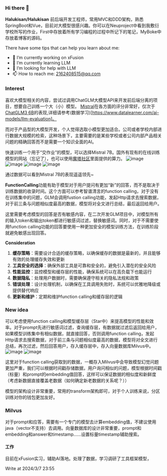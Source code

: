 ### Hi there 👋


**Halukisan/Halukisan** 前后端开发工程师，常用MVC和DDD架构，熟悉SpringBoot和Vue，目前对大模型很感兴趣。你可以在Neuproject中看到我敷衍学校所写的作业，First中存放着所有学习编程的过程中所记下的笔记，MyBoke中存放着博客的源码。

There have some tips that can help you learn about me: 
- 🔭 I’m currently working on xFusion
- 🌱 I’m currently learning LLM
- 🤔 I’m looking for help with LLM
- 📫 How to reach me: 2162408515@qq.com

### **Interest**

喜欢大模型相关的内容，尝试过调用ChatGLM大模型API来开发前后端分离的项目，想要自己训练一个大（小）模型。
[Mistral](https://modelscope.cn/models/TabbyML/Mistral-7B/summary)在各方面的评分非常好，仅次于[ChatGLM3 6B](https://modelscope.cn/models/ZhipuAI/chatglm3-6b/summary)的表现,详细请参考(数据学习)[https://www.datalearner.com/ai-models/llm-evaluation]。

而对于产品型的大模型开发，个人觉得选取小模型更加适合。公司或者学校内部进行数据大规模的检索，这种场景下，主要需要的是某些学校或者公司内部产品相关问题的精确回答而不是需要一个知识全面的AI。

快速训练一个用于“交作业”的模型，可以选择Mistral 7B。国外有现有的在线训练模型的网站（忘记了），也可以使用[魔塔社区](https://modelscope.cn/home)里面提供的算力。
![image](https://github.com/Halukisan/Halukisan/assets/102407304/97c321ba-e697-40d7-831a-30157f937b89)
![image](https://github.com/Halukisan/Halukisan/assets/102407304/77a933ca-f25a-4315-b984-8507635354d8)
![image](https://github.com/Halukisan/Halukisan/assets/102407304/8298b745-430d-4a9c-91b1-ab6fb2045c50)
![image](https://github.com/Halukisan/Halukisan/assets/102407304/dcedab91-e0ef-4c48-8c29-6fb5464f0487)

通过数据可以看到Mistral 7B的表现遥遥领先~

**FunctionCalling**功能有助于模型对于用户提问有更加“新”的回答，而不是取决于训练数据的收录时间。这个方面可以参考智谱清言的function calling，对于没有在训练集中的问题，GLM会调用fustion calling功能，发起Http请求去搜索数据，对于前三条与问题相似度最高的数据，模型将对全文进行总结，最后返回给用户。

这里需要考虑模型的回答是否有敏感内容，在二次开发GLM项目中，对模型所有的输入token和输出token都进行敏感词过滤，替换敏感词。同时，对于不需要使用function calling功能的回答要使用一种更加安全的模型训练方法，在训练阶段就避免敏感出现回答。

**Consideration**
1. **缓存策略**：需要设计合适的缓存策略，以确保缓存的数据是最新的，并且能够有效的处理缓存失效和更新
2. **工具安全的选择**：确保外部工具是可靠和安全的，避免引入潜在的安全风险
3. **性能监控**：监控模型和缓存层的性能，确保系统可以在高负载下也能运行
4. **数据隐私**：处理用户数据时，需要确保遵守相关的隐私法规和政策
5. **错误处理**：设计处理机制，以确保在工具调用失败时，系统可以优雅地降级或提供替代响应
6. **更新和维护**：定期和维护function calling和缓存层的逻辑

### **New idea**
可以考虑使用function calling和模型缓存层（Star中）来提高模型的性能和效率。对于prompt先进行敏感词过滤，查询缓存层，有数据就过滤后返回给用户，如果模型训练集中有相似数据，就直接回答，否则调用function calling，发起Http请求去搜索数据，对于前三条与问题相似度最高的数据，模型将对全文进行总结，再次过滤，然后回答用户，存入缓存层中，存入向量数据库Milvus中。
![image](https://github.com/Halukisan/Halukisan/assets/102407304/d7799d0d-adb6-4895-9b0d-1b439d350585)
![image](https://github.com/Halukisan/Halukisan/assets/102407304/9038584a-e4df-4557-804f-e8732304a96c)

这里对于function calling获取到的数据，一概存入Milvus中会导致模型幻觉问题更加严重，我们可以根据时间戳存储数据，用户询问相似的问题，模型根据时间戳（标量）和prompt的embedding值回答，这样可以保证数据的相似度和新鲜度（考虑新数据直接覆盖老数据（如何确定新老数据的关系呢？））

模型的架构设计非常重要，常用的transform架构即可，对于个人训练来说，分区训练对你的钱包更加友好。


### Milvus
对于prompt和应答，需要有一个专门的模型去计算embedding值，不建议使用java（vector不支持）去调用。向量数据库的设计非常重要，prompt和embedding和answer和timestamp......设置标量timestamp辅助搜索。




#### 工作
目前在xFusion实习，辅助AI落地。处理了数据，学习调研了工具框架模型，

Write at 2024/3/7 23:55
